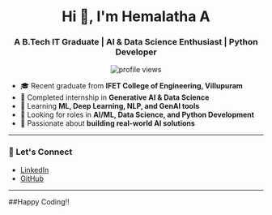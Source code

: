 <h1 align="center">Hi 👋, I'm Hemalatha A</h1>
<h3 align="center">A B.Tech IT Graduate | AI & Data Science Enthusiast | Python Developer</h3>

<p align="center">
  <img src="https://komarev.com/ghpvc/?username=HEMALATHAifet&label=Profile%20views&color=0e75b6&style=flat" alt="profile views" />
</p>

- 🎓 Recent graduate from **IFET College of Engineering, Villupuram**
- 🤖 Completed internship in **Generative AI & Data Science**
- 🌱 Learning **ML, Deep Learning, NLP, and GenAI tools**
- 💼 Looking for roles in **AI/ML, Data Science, and Python Development**
- 🧠 Passionate about **building real-world AI solutions**

---
### 🔗 Let's Connect
- [LinkedIn](https://www.linkedin.com/in/hemalatha-a-developer/)
- [GitHub](https://github.com/HEMALATHAifet)

---
##Happy Coding!!
